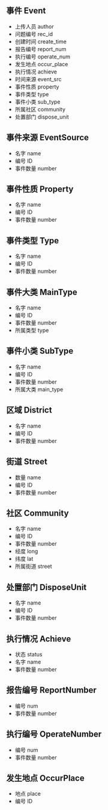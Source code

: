## 事件 Event
- 上传人员 author
- 问题编号 rec_id
- 创建时间 create_time
- 报告编号 report_num
- 执行编号 operate_num
- 发生地点 occur_place
- 执行情况 achieve
- 时间来源 event_src
- 事件性质 property
- 事件类型 type
- 事件小类 sub_type
- 所属社区 community
- 处置部门 dispose_unit

## 事件来源 EventSource
- 名字 name
- 编号 ID
- 事件数量 number

## 事件性质 Property
- 名字 name
- 编号 ID
- 事件数量 number

## 事件类型 Type
- 名字 name
- 编号 ID
- 事件数量 number

## 事件大类 MainType
- 名字 name
- 编号 ID
- 事件数量 number
- 所属类型 type

## 事件小类 SubType
- 名字 name
- 编号 ID
- 事件数量 number
- 所属大类 main_type

## 区域 District
- 名字 name
- 编号 ID
- 事件数量 number

## 街道 Street
- 数量 name
- 编号 ID
- 事件数量 number

## 社区 Community
- 名字 name
- 编号 ID
- 事件数量 number
- 经度 long
- 纬度 lat
- 所属街道 street

## 处置部门 DisposeUnit
- 名字 name
- 编号 ID
- 事件数量 number

## 执行情况 Achieve
- 状态 status
- 名字 name
- 事件数量 number

## 报告编号 ReportNumber
- 编号 num
- 事件数量 number

## 执行编号 OperateNumber
- 编号 num
- 事件数量 number

## 发生地点 OccurPlace
- 地点 place
- 编号 ID